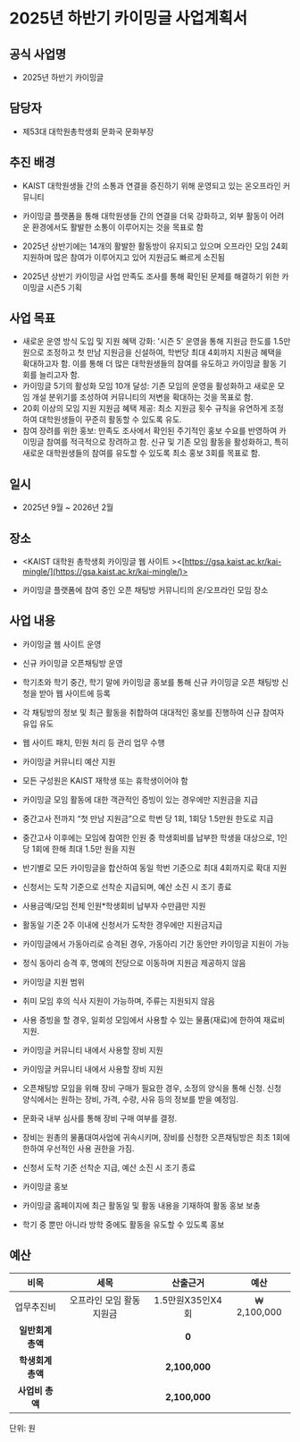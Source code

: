 2025년 하반기 카이밍글 사업계획서
===
 
##  공식 사업명 
- 2025년 하반기 카이밍글
 
##  **담당자**
 
- 제53대 대학원총학생회 문화국 문화부장
 
##  **추진 배경**
 
- KAIST 대학원생들 간의 소통과 연결을 증진하기 위해 운영되고 있는 온오프라인 커뮤니티
 
- 카이밍글 플랫폼을 통해 대학원생들 간의 연결을 더욱 강화하고, 외부 활동이 어려운 환경에서도 활발한 소통이 이루어지는 것을 목표로 함
 
- 2025년 상반기에는 14개의 활발한 활동방이 유지되고 있으며 오프라인 모임 24회 지원하며 많은 참여가 이루어지고 있어 지원금도 빠르게 소진됨
 
- 2025년 상반기 카이밍글 사업 만족도 조사를 통해 확인된 문제를 해결하기 위한 카이밍글 시즌5 기획  
 
## **사업 목표**
- 새로운 운영 방식 도입 및 지원 혜택 강화: '시즌 5' 운영을 통해 지원금 한도를 1.5만원으로 조정하고 첫 만남 지원금을 신설하여, 학번당 최대 4회까지 지원금 혜택을 확대하고자 함. 이를 통해 더 많은 대학원생들의 참여를 유도하고 카이밍글 활동 기회를 늘리고자 함.
- 카이밍글 5기의 활성화 모임 10개 달성: 기존 모임의 운영을 활성화하고 새로운 모임 개설 분위기를 조성하여 커뮤니티의 저변을 확대하는 것을 목표로 함.
- 20회 이상의 모임 지원 지원금 혜택 제공: 최소 지원금 횟수 규칙을 유연하게 조정하여 대학원생들이 꾸준히 활동할 수 있도록 유도.
- 참여 장려를 위한 홍보: 만족도 조사에서 확인된 주기적인 홍보 수요를 반영하여 카이밍글 참여를 적극적으로 장려하고 함. 신규 및 기존 모임 활동을 활성화하고, 특히 새로운 대학원생들의 참여를 유도할 수 있도록 최소 홍보 3회를 목표로 함.
 
## **일시**
 
- 2025년 9월 ~ 2026년 2월
 
## **장소**
 
- <KAIST 대학원 총학생회 카이밍글 웹 사이트 ><[https://gsa.kaist.ac.kr/kai-mingle/](https://gsa.kaist.ac.kr/kai-mingle/)>
 
- 카이밍글 플랫폼에 참여 중인 오픈 채팅방 커뮤니티의 온/오프라인 모임 장소
 
## **사업 내용**
 
- 카이밍글 웹 사이트 운영
 
- 신규 카이밍글 오픈채팅방 운영
 
- 학기초와 학기 중간, 학기 말에 카이밍글 홍보를 통해 신규 카이밍글 오픈 채팅방 신청을 받아 웹 사이트에 등록
 
- 각 채팅방의 정보 및 최근 활동을 취합하여 대대적인 홍보를 진행하여 신규 참여자 유입 유도
 
- 웹 사이트 패치, 민원 처리 등 관리 업무 수행
 
- 카이밍글 커뮤니티 예산 지원
 
- 모든 구성원은 KAIST 재학생 또는 휴학생이어야 함
 
- 카이밍글 모임 활동에 대한 객관적인 증빙이 있는 경우에만 지원금을 지급
 
- 중간고사 전까지 “첫 만남 지원금”으로 학번 당 1회, 1회당 1.5만원 한도로 지급
 
- 중간고사 이후에는 모임에 참여한 인원 중 학생회비를 납부한 학생을 대상으로, 1인당 1회에 한해 최대 1.5만 원을 지원
 
- 반기별로 모든 카이밍글을 합산하여 동일 학번 기준으로 최대 4회까지로 확대 지원
 
- 신청서는 도착 기준으로 선착순 지급되며, 예산 소진 시 조기 종료
 
- 사용금액/모임 전체 인원*학생회비 납부자 수만큼만 지원
 
- 활동일 기준 2주 이내에 신청서가 도착한 경우에만 지원금지급
 
- 카이밍글에서 가동아리로 승격된 경우, 가동아리 기간 동안만 카이밍글 지원이 가능

- 정식 동아리 승격 후, 명예의 전당으로 이동하며 지원금 제공하지 않음
 
- 카이밍글 지원 범위
 
- 취미 모임 후의 식사 지원이 가능하며, 주류는 지원되지 않음
 
- 사용 증빙을 할 경우, 일회성 모임에서 사용할 수 있는 물품(재료)에 한하여 재료비 지원.
 
- 카이밍글 커뮤니티 내에서 사용할 장비 지원
 
- 카이밍글 커뮤니티 내에서 사용할 장비 지원
 
- 오픈채팅방 모임을 위해 장비 구매가 필요한 경우, 소정의 양식을 통해 신청. 신청 양식에서는 원하는 장비, 가격, 수량, 사유 등의 정보를 받을 예정임.
 
- 문화국 내부 심사를 통해 장비 구매 여부를 결정.
 
- 장비는 원총의 물품대여사업에 귀속시키며, 장비를 신청한 오픈채팅방은 최초 1회에 한하여 우선적인 사용 권한을 가짐.
 
- 신청서 도착 기준 선착순 지급, 예산 소진 시 조기 종료
 
- 카이밍글 홍보
 
- 카이밍글 홈페이지에 최근 활동일 및 활동 내용을 기재하여 활동 홍보 보충
 
- 학기 중 뿐만 아니라 방학 중에도 활동을 유도할 수 있도록 홍보
 
 
## **예산**
| 비목 | 세목 | 산출근거|예산|
|:--:|:--:|:--:|:--:|
|업무추진비 |   오프라인 모임 활동지원금  | 1.5만원X35인X4회 | ₩ 2,100,000 |
| **일반회계 총액** |  | **0** |  
|   **학생회계 총액**  |              | **2,100,000**|  |
| **사업비 총액** |  | **2,100,000** |  

단위: 원
 



